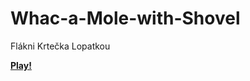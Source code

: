 # Whac-a-Mole-with-Shovel
Flákni Krtečka Lopatkou
<b><p style = "color: lime">[Play!](https://philipburesh.github.io/Whac-a-Mole-with-Shovel/)</p></b>
